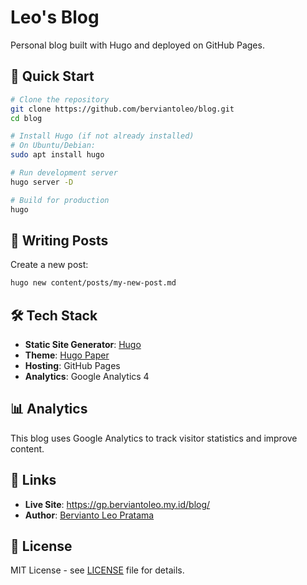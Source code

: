 # Leo's Blog

Personal blog built with Hugo and deployed on GitHub Pages.

## 🚀 Quick Start

```bash
# Clone the repository
git clone https://github.com/berviantoleo/blog.git
cd blog

# Install Hugo (if not already installed)
# On Ubuntu/Debian:
sudo apt install hugo

# Run development server
hugo server -D

# Build for production
hugo
```

## 📝 Writing Posts

Create a new post:
```bash
hugo new content/posts/my-new-post.md
```

## 🛠️ Tech Stack

- **Static Site Generator**: [Hugo](https://gohugo.io/)
- **Theme**: [Hugo Paper](https://github.com/nanxiaobei/hugo-paper)
- **Hosting**: GitHub Pages
- **Analytics**: Google Analytics 4

## 📊 Analytics

This blog uses Google Analytics to track visitor statistics and improve content.

## 🔗 Links

- **Live Site**: https://gp.berviantoleo.my.id/blog/
- **Author**: [Bervianto Leo Pratama](https://github.com/berviantoleo)

## 📄 License

MIT License - see [LICENSE](LICENSE) file for details.
